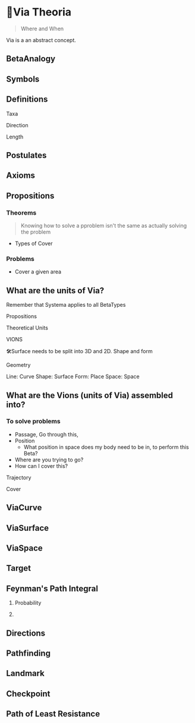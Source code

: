 # 🔻<via>Via Theoria</via>

> Where and When

Via is a an abstract concept.

## BetaAnalogy

## Symbols

## Definitions

Taxa

Direction

Length

## Postulates

## Axioms

## Propositions

### Theorems

> Knowing how to solve a pproblem isn't the same as actually solving the problem

- Types of Cover

### Problems

- Cover a given area

## What are the units of Via?

Remember that Systema applies to all BetaTypes

Propositions

Theoretical Units

VIONS

🛠<dev>Surface needs to be split into 3D and 2D. Shape and form</dev>

Geometry

Line: Curve
Shape: Surface
Form: Place
Space: Space

## What are the Vions (units of Via) assembled into?

### To solve problems

- Passage, Go through this,
- Position
    - What position in space does my body need to be in, to perform this Beta?
- Where are you trying to go?
- How can I cover this?

Trajectory

Cover

## ViaCurve

## ViaSurface

## ViaSpace

## Target

## Feynman's Path Integral

1. Probability

2.

## Directions

## Pathfinding

## Landmark

## Checkpoint

## Path of Least Resistance
